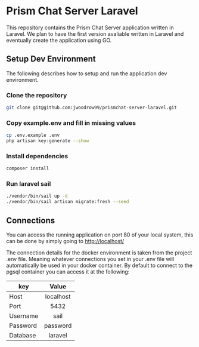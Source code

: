 # Prism Chat Server Laravel

This repository contains the Prism Chat Server application written in Laravel. We plan to have the first version avaliable written in Laravel and eventually create the application using GO.

## Setup Dev Environment

The following describes how to setup and run the application dev environment.

### Clone the repository

``` bash
git clone git@github.com:jwoodrow99/prismchat-server-laravel.git
```

### Copy example.env and fill in missing values

``` bash
cp .env.example .env
php artisan key:generate --show
```

### Install dependencies

``` bash
composer install
```

### Run laravel sail

``` bash
./vendor/bin/sail up -d
./vendor/bin/sail artisan migrate:fresh --seed
```

## Connections

You can access the running application on port 80 of your local system, this can be done by simply going to [http://localhost/](http://localhost/)

The connection details for the docker environment is taken from the project .env file. Meaning whatever connections you set in your .env file will automatically be used in your docker container. By default to connect to the pgsql container you can access it at the following:

| key | Value |
|--|:--:|
| Host | localhost |
| Port | 5432 |
| Username | sail |
| Password | password |
| Database | laravel |
